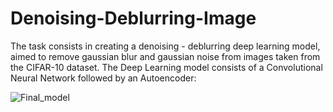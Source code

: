 # Denoising-Deblurring-Image
The task consists in creating a denoising - deblurring deep learning model, aimed to remove gaussian blur and gaussian noise from images taken from the CIFAR-10 dataset.  The Deep Learning model consists of a Convolutional Neural Network followed by an Autoencoder:

![Final_model](https://user-images.githubusercontent.com/106317360/229565610-c255516a-99b6-4517-9282-ff95b4c30811.png)
